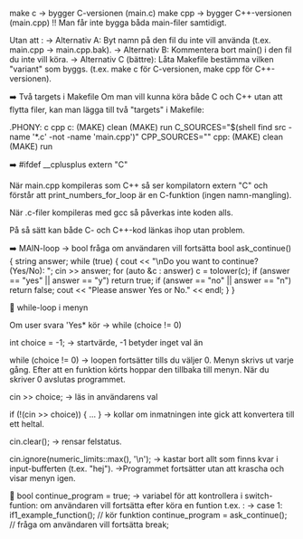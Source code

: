 make c → bygger C-versionen (main.c) make cpp → bygger C++-versionen (main.cpp) !! Man får inte bygga båda main-filer samtidigt.

Utan att : → Alternativ A: Byt namn på den fil du inte vill använda (t.ex. main.cpp → main.cpp.bak). → Alternativ B: Kommentera bort main() i den fil du inte vill köra. → Alternativ C (bättre): Låta Makefile bestämma vilken "variant" som byggs. (t.ex. make c för C-versionen, make cpp för C++-versionen).

➡️ Två targets i Makefile Om man vill kunna köra både C och C++ utan att flytta filer, kan man lägga till två "targets" i Makefile:

.PHONY: c cpp c: (MAKE) clean (MAKE) run C_SOURCES="$(shell find src -name '*.c' -not -name 'main.cpp')" CPP_SOURCES="" cpp: (MAKE) clean (MAKE) run

➡️ #ifdef __cplusplus extern "C"

När main.cpp kompileras som C++ så ser kompilatorn extern "C" och förstår att print_numbers_for_loop är en C-funktion (ingen namn-mangling).

När .c-filer kompileras med gcc så påverkas inte koden alls.

På så sätt kan både C- och C++-kod länkas ihop utan problem.

➡️ MAIN-loop → bool fråga om användaren vill fortsätta bool ask_continue() { string answer; while (true) { cout << "\nDo you want to continue? (Yes/No): "; cin >> answer; for (auto &c : answer) c = tolower(c); if (answer == "yes" || answer == "y") return true; if (answer == "no" || answer == "n") return false; cout << "Please answer Yes or No." << endl; } }

🔄 while-loop i menyn

Om user svara 'Yes* kör → while (choice != 0)

int choice = -1; → startvärde, -1 betyder inget val än

while (choice != 0) → loopen fortsätter tills du väljer 0. Menyn skrivs ut varje gång. Efter att en funktion körts hoppar den tillbaka till menyn. När du skriver 0 avslutas programmet.

cin >> choice; → läs in användarens val

if (!(cin >> choice)) { ... } → kollar om inmatningen inte gick att konvertera till ett heltal.

cin.clear(); → rensar felstatus.

cin.ignore(numeric_limits::max(), '\n'); → kastar bort allt som finns kvar i input-bufferten (t.ex. "hej"). →Programmet fortsätter utan att krascha och visar menyn igen.

🔄 bool continue_program = true; → variabel för att kontrollera i switch-funtion: om användaren vill fortsätta efter köra en funtion t.ex. : → case 1: if1_example_function(); // kör funktion continue_program = ask_continue(); // fråga om användaren vill fortsätta break;